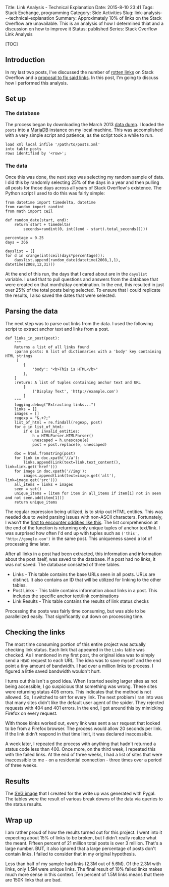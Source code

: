 Title: Link Analysis - Technical Explanation
Date: 2015-8-10 23:41
Tags: Stack Exchange, programming
Category: Side Activities
Slug: link-analysis---technical-explanation
Summary: Approximately 10% of links on the Stack Overflow are unavailable. This is an analysis of how I determined thiat and a discussion on how to improve it
Status: published
Series: Stack Overflow Link Analysis

[TOC]

## Introduction

In my last two posts, I've discussed the number of [rotten links][1] on Stack Overflow and a [proposal to fix said links][2]. In this post, I'm going to discuss how I performed this analysis. 

## Set up

### The database

The process began by downloading the March 2013 [data dump][3]. I loaded the `posts` into a [MariaDB][4] instance on my local machine. This was accomplished with a very simple script and patience, as the script took a while to run.

    load xml local infile '/path/to/posts.xml'
    into table posts
    rows identified by '<row>';

### The data

Once this was done, the next step was selecting my random sample of data. I did this by randomly selecting 25% of the days in a year and then pulling all posts for those days across all years of Stack Overflow's existence. The Python script I used to do this was fairly simple:

	from datetime import timedelta, datetime
	from random import randint
	from math import ceil

	def random_date(start, end):
		return start + timedelta(
			seconds=randint(0, int((end - start).total_seconds())))

	percentage = 0.25
	days = 366

	dayslist = []
	for d in xrange(int(ceil(days*percentage))):
		dayslist.append(random_date(datetime(2008,1,1), datetime(2008,12,31)))

At the end of this run, the days that I cared about are in the `dayslist` variable. I used that to pull questions and answers from the database that were created on that month/day combination. In the end, this resulted in just over 25% of the total posts being selected. To ensure that I could replicate the results, I also saved the dates that were selected.

## Parsing the data

The next step was to parse out links from the data. I used the following script to extract anchor text and links from a post. 

	def links_in_post(post):
		"""
		Returns a list of all links found
		:param posts: A list of dictionaries with a 'body' key containing HTML strings
		 [
			{
				'body': "<b>This is HTML</b>"
			},
		]
		:return: A list of tuples containing anchor text and URL
			[
				('Display Text', 'http://example.com')
			]
		"""
		logging.debug("Extracting links...")
		links = []
		images = []
		regexp = "&.+?;"
		list_of_html = re.findall(regexp, post)
		for e in list_of_html:
			if e in invalid_entities:
				h = HTMLParser.HTMLParser()
				unescaped = h.unescape(e) 
				post = post.replace(e, unescaped) 

		doc = html.fromstring(post)
		for link in doc.xpath('//a'):
			links.append(Link(text=link.text_content(), link=link.get('href')))
		for image in doc.xpath('//img'):
			images.append(Link(text=image.get('alt'), link=image.get('src')))
		all_items = links + images
		seen = set()
		unique_items = [item for item in all_items if item[1] not in seen and not seen.add(item[1])]
		return unique_items

The regular expression being utilized, is to strip out HTML entities. This was needed due to weird parsing issues with non-ASCII characters. Fortunately, I wasn't the [first to encounter oddities like this][5]. The list comprehension at the end of the function is returning only unique tuples of anchor text/link. I was surprised how often I'd end up with tuples such as `('this', 'http://google.com')` in the same post. This uniqueness saved a lot of processing time later.

After all links in a post had been extracted, this information and information about the post itself, was saved to the database. If a post had no links, it was not saved. The database consisted of three tables. 

 - Links - This table contains the base URLs seen in all posts. URLs are distinct. It also contains an ID that will be utilized for linking to the other tables.
 - Post Links - This table contains information about links in a post. This includes the specific anchor text/link combinations
 - Link Results - This table contains the results of link status checks
	
Processing the posts was fairly time consuming, but was able to be parallelized easily. That significantly cut down on processing time.

## Checking the links

The most time consuming portion of this entire project was actually checking link status. Each link that appeared in the `Links` table was checked. As I mentioned in my first post, the original idea was to simply send a `HEAD` request to each URL. The idea was to save myself and the end point a tiny amount of bandwidth. I had over a million links to process. I figured a little saved bandwidth wouldn't hurt.

I turns out this isn't a good idea. When I started seeing larger sites as not being accessible, I go suspicious that something was wrong. These sites were returning status 405 errors. This indicates that the method is not allowed. So, I switched to `GET` for every link. The next problem I ran into was that many sites didn't like the default user agent of the spider. They rejected requests with 404 and 401 errors. In the end, I got around this by mimicking Firefox on every request. 

With those kinks worked out, every link was sent a `GET` request that looked to be from a Firefox browser. The process would allow 20 seconds per link. If the link didn't respond in that time limit, it was declared inaccessible. 

A week later, I repeated the process with anything that hadn't returned a status code less than 400. Once more, on the third week, I repeated this with the failed links. At the end of three weeks, I had a list of sites that were inaccessible to me - on a residential connection - three times over a period of three weeks.

## Results

The [SVG image][6] that I created for the write up was generated with Pygal. The tables were the result of various break downs of the data via queries to the status results. 

## Wrap up

I am rather proud of how the results turned out for this project. I went into it expecting about 15% of links to be broken, but I didn't really realize what the meant. Fifteen percent of 21 million total posts is over 3 million. That's a large number. BUT, it also ignored that a large percentage of posts don't contain links. I failed to consider that in my original hypothesis. 

Less than half of my sample had links (2.3M out of 5.6M). Of the 2.3M with links, only 1.5M were unique links. The final result of 10% failed links makes much more sense in this context. Ten percent of 1.5M links means that there are 150K links that are bad. 


 [1]: {filename}2015_08_06_analysis-of-links-posted-to-stack-overflow.md
 [2]: {filename}2015_08_07_a-proposal-to-fix-broken-links-on-stack-overflow.md
 [3]: https://archive.org/details/stackexchange
 [4]: https://mariadb.org/
 [5]: http://stackoverflow.com/a/13939198/189134
 [6]: {attach}images/status_codes.svg